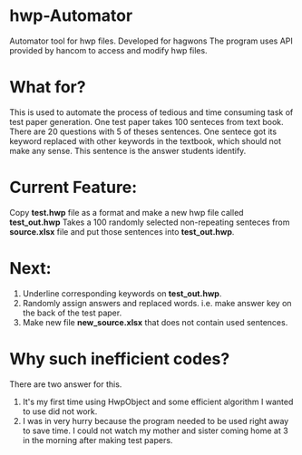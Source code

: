 # hwp-Automator
Automator tool for hwp files. Developed for hagwons
The program uses API provided by hancom to access and modify hwp files.

# What for?
This is used to automate the process of tedious and time consuming task of test paper generation. One test paper takes 100 senteces from text book. There are 20 questions with 5 of theses sentences. One sentece got its keyword replaced with other keywords in the textbook, which should not make any sense. This sentence is the answer students identify.

# Current Feature:
Copy **test.hwp** file as a format and make a new hwp file called **test_out.hwp**
Takes a 100 randomly selected non-repeating senteces from **source.xlsx** file and put those sentences into **test_out.hwp**. 

# Next:
1. Underline corresponding keywords on **test_out.hwp**.
2. Randomly assign answers and replaced words. i.e. make answer key on the back of the test paper.
3. Make new file __new_source.xlsx__ that does not contain used sentences.

# Why such inefficient codes?
There are two answer for this. 
1. It's my first time using HwpObject and some efficient algorithm I wanted to use did not work.
2. I was in very hurry because the program needed to be used right away to save time. I could not watch my mother and sister coming home at 3 in the morning after making test papers. 

